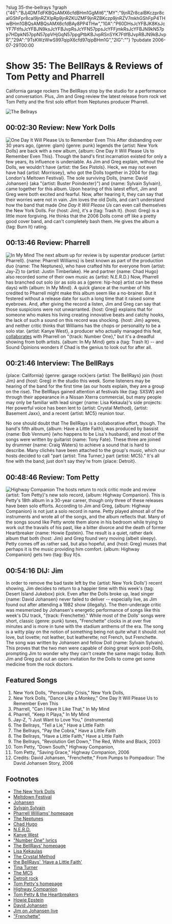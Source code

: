 ?slug 35-the-bellrays
?graph {"46":"BJj4DMTdFKBQsAMX6cfdBHm1GgMit6","MY":"9jnRZr8caIBKczpr8caIGShFpr8caI9jnRZXIpRp9jnRZKUZMF9jnRZBKczp9jnRZV7mkhGShFpP4THwBHm1GBQsAMBQsAMX6cfdBAy8PP4THw","10A":"P60DHsJcYFBJK8KsJcYF7FtIfsJcYFBJN9ksJcYFBJvpRsJcYFN57ppsJcYFFjmkRsJcYFBJN9kN57pp7HDpkN57ppN57ppVHjGqN57ppgPtbKBJvpRSnSYK7FtIfBJvpRBJN9kBJvpR","29A":"9TsKWzWwS997qipX6cfd97qipBHm1G","2IG":""}
?pubdate 2006-07-29T00:00

# Show 35: The BellRays & Reviews of Tom Petty and Pharrell
California garage rockers The BellRays stop by the studio for a performance and conversation. Plus, Jim and Greg review the latest release from rock vet Tom Petty and the first solo effort from Neptunes producer Pharrell.

![The Bellrays](http://static.soundopinions.org/images/2006/bellrays.jpg)

## 00:02:30 Review: New York Dolls
![One Day It Will Please Us to Remember Even This](http://is2.mzstatic.com/image/thumb/Music/v4/cd/01/13/cd011349-2ac8-4139-34d2-c29e4f0d349f/source/600x600bb.jpg "81689/214472611")
After disbanding over 30 years ago, {genre: glam} {genre: punk} legends the {artist: New York Dolls} are back with a new album, {album: One Day It Will Please Us to Remember Even This}. Though the band's first incarnation existed for only a few years, its influence is undeniable. As Jim and Greg explain, without the Dolls, we wouldn't have {artist: the Sex Pistols}. Heck, we may not even have had {artist: Morrissey}, who got the Dolls together in 2004 for {tag: London's Meltown Festival}. The sole surviving Dolls, {name: David Johansen} (aka "{artist: Buster Poindexter}") and {name: Sylvain Sylvain}, came together for this album. Upon hearing of this latest effort, Jim and Greg were both excited and fearful. Now, after hearing it, they can say that their worries were not in vain. Jim loves the old Dolls, and can't understand how the band that made *One Day It Will Please Us* can even call themselves the New York Dolls. For {host: Jim}, it's a {tag: Trash It}. {host: Greg} is a little more forgiving. He thinks that the 2006 Dolls come off like a pretty good cover band, and can't completely bash them. He gives the album a {tag: Burn It} rating.

## 00:13:46 Review: Pharrell
![In My Mind](http://is4.mzstatic.com/image/thumb/Music/v4/e0/55/bf/e055bf9b-2fc8-78dd-f7ec-09aca9ea0d5b/source/600x600bb.jpg "1361068/471064540")
The next album up for review is by superstar producer {artist: Pharrell}. {name: Pharrell Williams} is best known as part of the production duo {name: The Neptunes}, who have crafted hits for everyone from {artist: Jay-Z} to {artist: Justin Timberlake}. He and partner {name: Chad Hugo} also recorded some of their own music as {artist: N.E.R.D.} Now, Pharrell has branched out solo (or as solo as a {genre: hip-hop} artist can be these days) with {album: In My Mind}. A quick glance at the number of hits credited to Pharrell might make this album seem like a no-brainer. But it festered without a release date for such a long time that it raised some eyebrows. And, after giving the record a listen, Jim and Greg can say that those suspicions were not unwarranted. {host: Greg} explains that for someone who makes his living creating innovative beats and catchy hooks, the lack of such a sound on this record was shocking. {host: Jim} agrees, and neither critic thinks that Williams has the chops or personality to be a solo star. {artist: Kanye West}, a producer who actually managed this feat, [collaborates](http://rapgenius.com/Pharrell-williams-number-one-lyrics) with Pharrell on "{track: Number One}," but it's a dreadful showing from both artists. {album: In My Mind} gets a {tag: Trash It} -- and Sound Opinions wonders if Chad is the genius to look out for after all. 

## 00:21:46 Interview: The BellRays
{place: California} {genre: garage rock}ers {artist: The BellRays} join {host: Jim} and {host: Greg} in the studio this week. Some listeners may be hearing of the band for the first time (as our hosts explain, they are a group on the rise). The BellRays gained attention at festivals like {tag: SXSW} and through their appearance in a Nissan Xterra commercial, but many people may only be familiar with lead singer {name: Lisa Kekaula}'s side projects: Her powerful voice has been lent to {artist: Crystal Method}, {artist: Basement Jaxx}, and a recent {artist: MC5} reunion tour.

No one should doubt that The BellRays is a collaborative effort, though. The band's fifth album, {album: Have a Little Faith}, was produced by bassist {name: Bob Vennum} (who happens to be Lisa's husband), and most of the songs were written by guitarist {name: Tony Fate}. These three are joined by drummer {name: Craig Waters} to achieve a sound that is hard to describe. Many clichés have been attached to the group's music, which our hosts decided to call "part {artist: Tina Turner,} part {artist: MC5}." It's all fine with the band; just don't say they're from {place: Detroit}. 

## 00:48:46 Review: Tom Petty
![Highway Companion](http://is4.mzstatic.com/image/thumb/Music/v4/c6/9f/39/c69f3901-6e13-4307-4859-f99a121cfe63/source/600x600bb.jpg "5072272/891205919")
The hosts return to rock critic mode and review {artist: Tom Petty}'s new solo record, {album: Highway Companion}. This is Petty's 18th album in a 30-year career, though only three of these releases have been solo efforts. According to Jim and Greg, {album: Highway Companion} is not just a solo record in name. Petty played almost all of the instruments and wrote all of the songs, and the album reflects that. Many of the songs sound like Petty wrote them alone in his bedroom while trying to work out the travails of his past, like a bitter divorce and the death of former Heartbreaker {name: Howie Epstein}. The result is a quiet, rather dark album that both {host: Jim} and Greg found very moving (albeit sleepy). Petty comes off as rather sad, but also hopeful, and {host: Greg} muses that perhaps it is the music providing him comfort. {album: Highway Companion} gets two {tag: Buy It}s.

## 00:54:16 DIJ: Jim
In order to remove the bad taste left by the {artist: New York Dolls'} recent showing, Jim decides to return to a happier time with this week's {tag: Desert Island Jukebox} pick. Even after the Dolls broke up, lead singer {name: David Johansen} never failed to deliver -- especially live, as Jim found out after attending a 1982 show (illegally). The then-underage critic was mesmerized by Johansen's energetic performance of songs like this week's DIJ track, "{track: Frenchette}." While most of the Dolls' songs were short, classic {genre: punk} tunes, "Frenchette" clocks in at over five minutes and is more in tune with the stadium anthems of the era. The song is a witty play on the notion of something being not quite what it should: not love, but lovette; not leather, but leatherette; not French, but Frenchette. The song was written by Johansen and fellow Doll {name: Sylvain Sylvain}. This proves that the two men were capable of doing great work post-Dolls, prompting Jim to wonder why they can't create the same magic today. Both Jim and Greg put out an open invitation for the Dolls to come get some medicine from the rock doctors.

## Featured Songs
1. New York Dolls, "Personality Crisis," New York Dolls,
2. New York Dolls, "Dance Like a Monkey," One Day It Will Please Us to Remember Even This
3. Pharrell, "Can I Have It Like That," In My Mind
4. Pharrell, "Keep It Playa," In My Mind
5. Jay-Z, "I Just Want to Love You," (instrumental)
6. The Bellrays, "Tell a Lie," Have a Little Faith
7. The Bellrays, "Pay the Cobra," Have a Little Faith
8. The Bellrays, "Have a Little Faith," Have a Little Faith
9. The Bellrays, "Revolution Get Down," The Red, White and Black, 2003
10. Tom Petty, "Down South," Highway Companion, 
11. Tom Petty, "Saving Grace," Highway Companion, 2006
12. Credits: David Johansen, "Frenchette," From Pumps to Pompadour: The David Johansen Story, 2006

## Footnotes
- [The New York Dolls](http://www.allmusic.com/artist/new-york-dolls-mn0000866786)
- [Meltdown Festival](http://www.southbankcentre.co.uk/whatson/festivals-series/james-lavelles-meltdown-2014)
- [Johansen](http://www.allmusic.com/artist/david-johansen-mn0000181329)
- [Sylvain Sylvain](http://www.allmusic.com/artist/sylvain-sylvain-mn0000039390)
- [Pharrell Williams' homepage](http://www.pharrellwilliams.com/)
- [The Neptunes](http://en.wikipedia.org/wiki/The_Neptunes)
- [Chad Hugo](http://en.wikipedia.org/wiki/Chad_Hugo)
- [N.E.R.D.](http://www.n-e-r-d.com/)
- [Kanye West](http://www.kanyewest.com/)
- ["Number One" lyrics](http://rapgenius.com/Pharrell-williams-number-one-lyrics)
- [The BellRays' homepage](http://www.thebellrays.com/)
- [Lisa Kekaulas](http://en.wikipedia.org/wiki/Lisa_Kekaula)
- [The Crystal Method](http://www.thecrystalmethod.com/)
- [the BellRays' 'Have a Little Faith'](http://www.amazon.com/gp/product/B000EZ912Y/102-0116675-7099330?v=glance&n=5174)
- [Tina Turner](http://www.allmusic.com/artist/tina-turner-mn0000597309)
- [The MC5](http://www.allmusic.com/artist/mc5-mn0000182598)
- [Detroit rock](http://en.wikipedia.org/wiki/Detroit_rock)
- [Tom Petty's homepage](http://www.tompetty.com/)
- [Highway Companion](http://www.metacritic.com/music/artists/pettytom/highwaycompanion)
- [Tom Petty & the Heartbreakers](http://www.allmusic.com/artist/tom-petty-the-heartbreakers-mn0000614137)
- [Howie Epstein](http://www.cnn.com/2003/SHOWBIZ/Music/02/25/obit.epstein.ap/index.html)
- [David Johansen](http://en.wikipedia.org/wiki/David_Johansen)
- [Jim on Johansen live](http://www.jimdero.com/News2001/NewsLiveMar30Johansen.htm)
- ["Frenchette"](http://www.allmusic.com/cg/amg.dll?p=amg&token=ADFEAEE47C19DC4FA87520D69D3D4DC7FA7FFB07D063FD831F29461BDFBA3C54DD5F26B904A595CAAEF87DAB7BAFFF28E85905D3CDE453FACC0640&sql=33:8p821vdjzzva)
